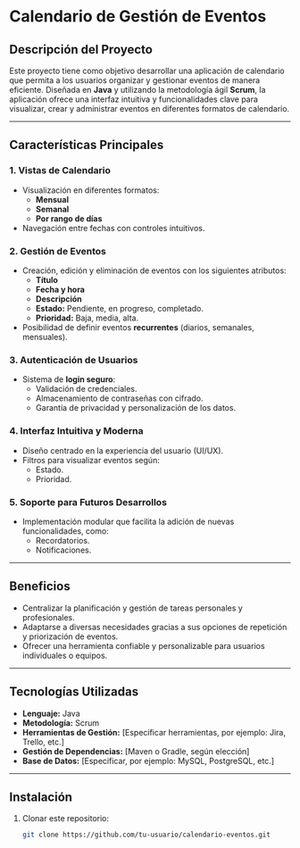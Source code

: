 # Calendario de Gestión de Eventos

## Descripción del Proyecto
Este proyecto tiene como objetivo desarrollar una aplicación de calendario que permita a los usuarios organizar y gestionar eventos de manera eficiente. Diseñada en **Java** y utilizando la metodología ágil **Scrum**, la aplicación ofrece una interfaz intuitiva y funcionalidades clave para visualizar, crear y administrar eventos en diferentes formatos de calendario.

---

## Características Principales

### 1. Vistas de Calendario
- Visualización en diferentes formatos:
  - **Mensual**
  - **Semanal**
  - **Por rango de días**
- Navegación entre fechas con controles intuitivos.

### 2. Gestión de Eventos
- Creación, edición y eliminación de eventos con los siguientes atributos:
  - **Título**
  - **Fecha y hora**
  - **Descripción**
  - **Estado:** Pendiente, en progreso, completado.
  - **Prioridad:** Baja, media, alta.
- Posibilidad de definir eventos **recurrentes** (diarios, semanales, mensuales).

### 3. Autenticación de Usuarios
- Sistema de **login seguro**:
  - Validación de credenciales.
  - Almacenamiento de contraseñas con cifrado.
  - Garantía de privacidad y personalización de los datos.

### 4. Interfaz Intuitiva y Moderna
- Diseño centrado en la experiencia del usuario (UI/UX).
- Filtros para visualizar eventos según:
  - Estado.
  - Prioridad.

### 5. Soporte para Futuros Desarrollos
- Implementación modular que facilita la adición de nuevas funcionalidades, como:
  - Recordatorios.
  - Notificaciones.

---

## Beneficios
- Centralizar la planificación y gestión de tareas personales y profesionales.
- Adaptarse a diversas necesidades gracias a sus opciones de repetición y priorización de eventos.
- Ofrecer una herramienta confiable y personalizable para usuarios individuales o equipos.

---

## Tecnologías Utilizadas
- **Lenguaje:** Java
- **Metodología:** Scrum
- **Herramientas de Gestión:** [Especificar herramientas, por ejemplo: Jira, Trello, etc.]
- **Gestión de Dependencias:** [Maven o Gradle, según elección]
- **Base de Datos:** [Especificar, por ejemplo: MySQL, PostgreSQL, etc.]

---

## Instalación
1. Clonar este repositorio:
   ```bash
   git clone https://github.com/tu-usuario/calendario-eventos.git
